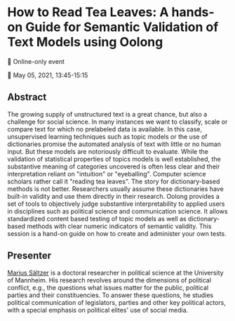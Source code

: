 # How to Read Tea Leaves: A hands-on Guide for Semantic Validation of Text Models using Oolong

📍 Online-only event

📆 May 05, 2021, 13:45-15:15

## Abstract

The growing supply of unstructured text is a great chance, but also a challenge for social science. In many instances we want to classify, scale or compare text for which no prelabeled data is available. In this case, unsupervised learning techniques such as topic models or the use of dictionaries promise the automated analysis of text with little or no human input. But these models are notoriously difficult to evaluate. While the validation of statistical properties of topics models is well established, the substantive meaning of categories uncovered is often less clear and their interpretation reliant on "intuition" or "eyeballing". Computer science scholars rather call it "reading tea leaves". The story for dictionary-based methods is not better. Researchers usually assume these dictionaries have built-in validity and use them directly in their research. Oolong provides a set of tools to objectively judge substantive interpretability to applied users in disciplines such as political science and communication science. It allows standardized content based testing of topic models as well as dictionary-based methods with clear numeric indicators of semantic validity. This session is a hand-on guide on how to create and administer your own tests.


## Presenter

[Marius Sältzer](https://twitter.com/marius_saeltzer) is a doctoral researcher in political science at the University of Mannheim. His research revolves around the dimensions of political conflict, e.g., the questions what issues matter for the public, political parties and their constituencies. To answer these questions, he studies political communication of legislators, parties and other key political actors, with a special emphasis on political elites' use of social media.
